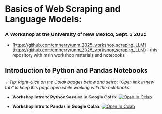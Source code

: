 # Basics of Web Scraping and Language Models: 
### A Workshop at the University of New Mexico, Sept. 5 2025

- [https://github.com/cmhenry/unm_2025_workshop_scraping_LLM](https://github.com/cmhenry/unm_2025_workshop_scraping_LLM) - this repository with main workshop materials and notebooks

## Introduction to Python and Pandas Notebooks
*💡 Tip: Right-click on the Colab badges below and select "Open link in new tab" to keep this page open while working with the notebooks.*

- **Workshop Intro to Python Session in Google Colab**: <a href="https://colab.research.google.com/github/cmhenry/unm_workshop_2025/blob/main/notebooks/introduction_to_python/workshop_intro_1_python.ipynb?flush_cache=true" target="_blank"><img src="https://colab.research.google.com/assets/colab-badge.svg" alt="Open In Colab"/></a>

- **Workshop Intro to Pandas in Google Colab**: <a href="https://colab.research.google.com/github/cmhenry/unm_workshop_2025/blob/main/notebooks/introduction_to_python/workshop_intro_2_pandas.ipynb?flush_cache=true" target="_blank"><img src="https://colab.research.google.com/assets/colab-badge.svg" alt="Open In Colab"/></a>